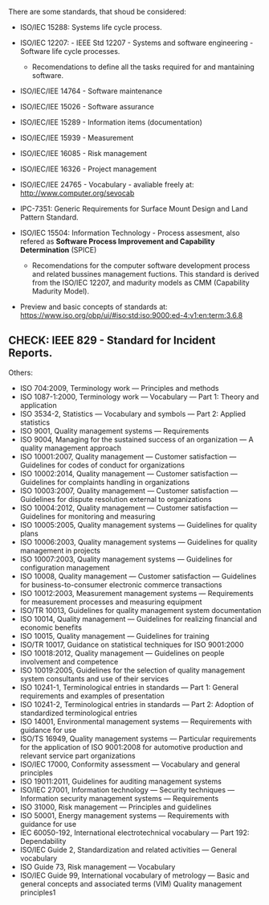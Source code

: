 
There are some standards, that shoud be considered:

- ISO/IEC 15288: Systems life cycle process.
- ISO/IEC 12207: - IEEE Std 12207 - Systems and software engineering - Software life cycle processes.
  - Recomendations to define all the tasks required for and mantaining software.
- ISO/IEC/IEE 14764 - Software maintenance
- ISO/IEC/IEE 15026 - Software assurance
- ISO/IEC/IEE 15289 - Information items (documentation)
- ISO/IEC/IEE 15939 - Measurement
- ISO/IEC/IEE 16085 - Risk management
- ISO/IEC/IEE 16326 - Project management
- ISO/IEC/IEE 24765 - Vocabulary - avaliable freely at: http://www.computer.org/sevocab
- IPC-7351: Generic Requirements for Surface Mount Design and Land Pattern Standard.
- ISO/IEC 15504: Information Technology - Process assesment, also refered as **Software Process Improvement and Capability Determination** (SPICE)
  - Recomendations for the computer software development process and related bussines management fuctions. This standard is derived from 
  the ISO/IEC 12207, and madurity models as CMM (Capability Madurity Model).

- Preview and basic concepts of standards at:   https://www.iso.org/obp/ui/#iso:std:iso:9000:ed-4:v1:en:term:3.6.8


CHECK: IEEE 829 - Standard for Incident Reports.
-------------

Others:



 - ISO 704:2009, Terminology work — Principles and methods
 - ISO 1087-1:2000, Terminology work — Vocabulary — Part 1: Theory and application
 - ISO 3534-2, Statistics — Vocabulary and symbols — Part 2: Applied statistics
 - ISO 9001, Quality management systems — Requirements
 - ISO 9004, Managing for the sustained success of an organization — A quality management approach
 - ISO 10001:2007, Quality management — Customer satisfaction — Guidelines for codes of conduct for organizations
 - ISO 10002:2014, Quality management — Customer satisfaction — Guidelines for complaints handling in organizations
 - ISO 10003:2007, Quality management — Customer satisfaction — Guidelines for dispute resolution external to organizations
 - ISO 10004:2012, Quality management — Customer satisfaction — Guidelines for monitoring and measuring
 - ISO 10005:2005, Quality management systems — Guidelines for quality plans
 - ISO 10006:2003, Quality management systems — Guidelines for quality management in projects
 - ISO 10007:2003, Quality management systems — Guidelines for configuration management
 - ISO 10008, Quality management — Customer satisfaction — Guidelines for business-to-consumer electronic commerce transactions
 - ISO 10012:2003, Measurement management systems — Requirements for measurement processes and measuring equipment
 - ISO/TR 10013, Guidelines for quality management system documentation
 - ISO 10014, Quality management — Guidelines for realizing financial and economic benefits
 - ISO 10015, Quality management — Guidelines for training
 - ISO/TR 10017, Guidance on statistical techniques for ISO 9001:2000
 - ISO 10018:2012, Quality management — Guidelines on people involvement and competence
 - ISO 10019:2005, Guidelines for the selection of quality management system consultants and use of their services
 - ISO 10241-1, Terminological entries in standards — Part 1: General requirements and examples of presentation
 - ISO 10241-2, Terminological entries in standards — Part 2: Adoption of standardized terminological entries
 - ISO 14001, Environmental management systems — Requirements with guidance for use
 - ISO/TS 16949, Quality management systems — Particular requirements for the application of ISO 9001:2008 for automotive production and relevant service part organizations
 - ISO/IEC 17000, Conformity assessment — Vocabulary and general principles
 - ISO 19011:2011, Guidelines for auditing management systems
 - ISO/IEC 27001, Information technology — Security techniques — Information security management systems — Requirements
 - ISO 31000, Risk management — Principles and guidelines
 - ISO 50001, Energy management systems — Requirements with guidance for use
 - IEC 60050-192, International electrotechnical vocabulary — Part 192: Dependability
 - ISO/IEC Guide 2, Standardization and related activities — General vocabulary
 - ISO Guide 73, Risk management — Vocabulary
 - ISO/IEC Guide 99, International vocabulary of metrology — Basic and general concepts and associated terms (VIM)
 Quality management principles1
